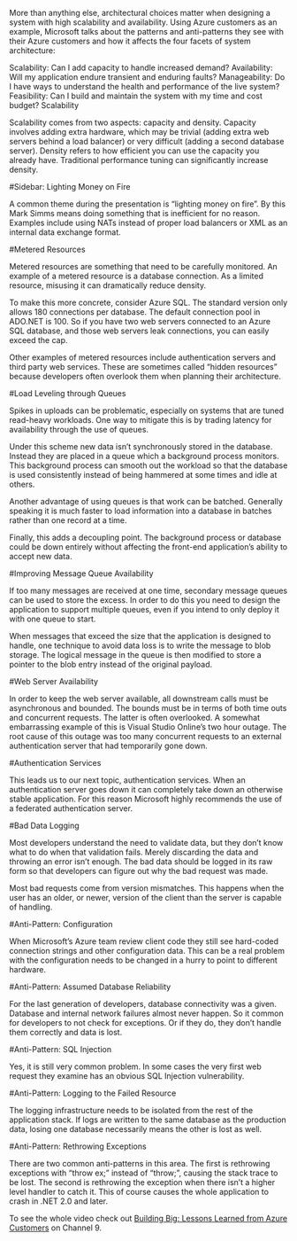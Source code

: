 More than anything else, architectural choices matter when designing a system with high scalability and availability. Using Azure customers as an example, Microsoft talks about the patterns and anti-patterns they see with their Azure customers and how it affects the four facets of system architecture:


Scalability: Can I add capacity to handle increased demand?
Availability: Will my application endure transient and enduring faults?
Manageability: Do I have ways to understand the health and performance of the live system?
Feasibility: Can I build and maintain the system with my time and cost budget?
Scalability


Scalability comes from two aspects: capacity and density. Capacity involves adding extra hardware, which may be trivial (adding extra web servers behind a load balancer) or very difficult (adding a second database server). Density refers to how efficient you can use the capacity you already have. Traditional performance tuning can significantly increase density.


#Sidebar: Lighting Money on Fire


A common theme during the presentation is “lighting money on fire”. By this Mark Simms means doing something that is inefficient for no reason. Examples include using NATs instead of proper load balancers or XML as an internal data exchange format.


#Metered Resources


Metered resources are something that need to be carefully monitored. An example of a metered resource is a database connection. As a limited resource, misusing it can dramatically reduce density.


To make this more concrete, consider Azure SQL. The standard version only allows 180 connections per database. The default connection pool in ADO.NET is 100. So if you have two web servers connected to an Azure SQL database, and those web servers leak connections, you can easily exceed the cap.


Other examples of metered resources include authentication servers and third party web services. These are sometimes called “hidden resources” because developers often overlook them when planning their architecture.


#Load Leveling through Queues


Spikes in uploads can be problematic, especially on systems that are tuned read-heavy workloads. One way to mitigate this is by trading latency for availability through the use of queues.


Under this scheme new data isn’t synchronously stored in the database. Instead they are placed in a queue which a background process monitors. This background process can smooth out the workload so that the database is used consistently instead of being hammered at some times and idle at others.


Another advantage of using queues is that work can be batched. Generally speaking it is much faster to load information into a database in batches rather than one record at a time.


Finally, this adds a decoupling point. The background process or database could be down entirely without affecting the front-end application’s ability to accept new data.


#Improving Message Queue Availability


If too many messages are received at one time, secondary message queues can be used to store the excess. In order to do this you need to design the application to support multiple queues, even if you intend to only deploy it with one queue to start.


When messages that exceed the size that the application is designed to handle, one technique to avoid data loss is to write the message to blob storage. The logical message in the queue is then modified to store a pointer to the blob entry instead of the original payload.


#Web Server Availability


In order to keep the web server available, all downstream calls must be asynchronous and bounded. The bounds must be in terms of both time outs and concurrent requests. The latter is often overlooked. A somewhat embarrassing example of this is Visual Studio Online’s two hour outage. The root cause of this outage was too many concurrent requests to an external authentication server that had temporarily gone down.


#Authentication Services


This leads us to our next topic, authentication services. When an authentication server goes down it can completely take down an otherwise stable application. For this reason Microsoft highly recommends the use of a federated authentication server.


#Bad Data Logging


Most developers understand the need to validate data, but they don’t know what to do when that validation fails. Merely discarding the data and throwing an error isn’t enough. The bad data should be logged in its raw form so that developers can figure out why the bad request was made.


Most bad requests come from version mismatches. This happens when the user has an older, or newer, version of the client than the server is capable of handling.


#Anti-Pattern: Configuration


When Microsoft’s Azure team review client code they still see hard-coded connection strings and other configuration data. This can be a real problem with the configuration needs to be changed in a hurry to point to different hardware.


#Anti-Pattern: Assumed Database Reliability


For the last generation of developers, database connectivity was a given. Database and internal network failures almost never happen. So it common for developers to not check for exceptions. Or if they do, they don’t handle them correctly and data is lost.


#Anti-Pattern: SQL Injection


Yes, it is still very common problem. In some cases the very first web request they examine has an obvious SQL Injection vulnerability.


#Anti-Pattern: Logging to the Failed Resource


The logging infrastructure needs to be isolated from the rest of the application stack. If logs are written to the same database as the production data, losing one database necessarily means the other is lost as well.


#Anti-Pattern: Rethrowing Exceptions


There are two common anti-patterns in this area. The first is rethrowing exceptions with “throw ex;” instead of “throw;”, causing the stack trace to be lost. The second is rethrowing the exception when there isn’t a higher level handler to catch it. This of course causes the whole application to crash in .NET 2.0 and later.


To see the whole video check out [Building Big: Lessons Learned from Azure Customers](http://channel9.msdn.com/Events/Build/2014/3-633) on Channel 9.